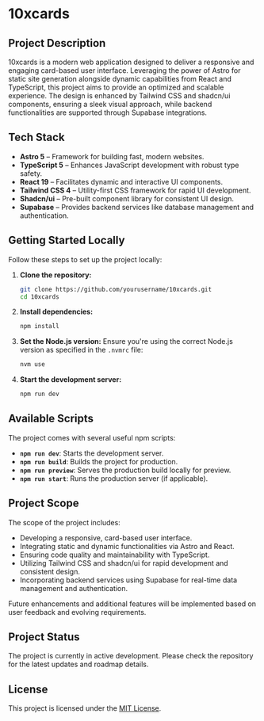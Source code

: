 # 10xcards

## Project Description

10xcards is a modern web application designed to deliver a responsive and engaging card-based user interface. Leveraging the power of Astro for static site generation alongside dynamic capabilities from React and TypeScript, this project aims to provide an optimized and scalable experience. The design is enhanced by Tailwind CSS and shadcn/ui components, ensuring a sleek visual approach, while backend functionalities are supported through Supabase integrations.

## Tech Stack

- **Astro 5** – Framework for building fast, modern websites.
- **TypeScript 5** – Enhances JavaScript development with robust type safety.
- **React 19** – Facilitates dynamic and interactive UI components.
- **Tailwind CSS 4** – Utility-first CSS framework for rapid UI development.
- **Shadcn/ui** – Pre-built component library for consistent UI design.
- **Supabase** – Provides backend services like database management and authentication.

## Getting Started Locally

Follow these steps to set up the project locally:

1. **Clone the repository:**
   ```bash
   git clone https://github.com/yourusername/10xcards.git
   cd 10xcards
   ```

2. **Install dependencies:**
   ```bash
   npm install
   ```

3. **Set the Node.js version:**
   Ensure you're using the correct Node.js version as specified in the `.nvmrc` file:
   ```bash
   nvm use
   ```

4. **Start the development server:**
   ```bash
   npm run dev
   ```

## Available Scripts

The project comes with several useful npm scripts:

- **`npm run dev`**: Starts the development server.
- **`npm run build`**: Builds the project for production.
- **`npm run preview`**: Serves the production build locally for preview.
- **`npm run start`**: Runs the production server (if applicable).

## Project Scope

The scope of the project includes:

- Developing a responsive, card-based user interface.
- Integrating static and dynamic functionalities via Astro and React.
- Ensuring code quality and maintainability with TypeScript.
- Utilizing Tailwind CSS and shadcn/ui for rapid development and consistent design.
- Incorporating backend services using Supabase for real-time data management and authentication.

Future enhancements and additional features will be implemented based on user feedback and evolving requirements.

## Project Status

The project is currently in active development. Please check the repository for the latest updates and roadmap details.

## License

This project is licensed under the [MIT License](LICENSE). 